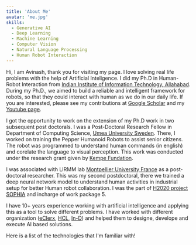 ```yaml
---
title: 'About Me'
avatar: 'me.jpg'
skills:
  - Generative AI
  - Deep Learning
  - Machine Learning
  - Computer Vision
  - Natural Language Processing
  - Human Robot Interaction
---
```


Hi, I am Avinash, thank you for visiting my page. I love solving real life problems with the help of Artificial Inteligence. I did my Ph.D in Human-Robot Interaction from [Indian Institute of Information Technology, Allahabad](https://www.iiita.ac.in/). During my Ph.D., we aimed to build a reliable and intelligent framework for robots, so that they could interact with human as we do in our daily life. If you are interested, please see my contributions at [Google Scholar](https://scholar.google.co.in/citations?user=eH9aB9kAAAAJ&hl=en) and my [Youtube page](https://www.youtube.com/channel/UCRdJsCCYkkSp9qhqW4Wbh2Q). 

I got the opportunity to work on the extension of my Ph.D work in two subsequent post doctorals. I was a Post-Doctoral Research Fellow in Department of Computing Science, [Umea University Sweden](https://www.umu.se/en/). There, I worked on training the Pepper Humanoid Robots to assist senior citizens. The robot was programmed to understand human commands (in english) and corelate the language to visual perception. This work was conducted under the research grant given by [Kempe Fundation](https://www.kempe.com/).

I was associated with LIRMM lab [Montpellier University France](https://www.lirmm.fr/lirmm-en/) as a post-doctoral researcher. This was my second postdoctoral, there we trained a deep neural network model to understand human activities in industrial setup for better Human robot collaboration. I was the part of [H2020 project SOPHIA](https://project-sophia.eu/) and incharge of work package 5.  

I have 10+ years experience working with artificial intelligence and applying this as a tool to solve different problems. I have worked with different organization ([eClerx](https://eclerx.com/), [HCL](https://www.hcltech.com/), [In-D](https://in-d.ai/)) and helped them to designe, develope and execute AI based solutions.

Here is a list of the technologies that I'm familiar with!
